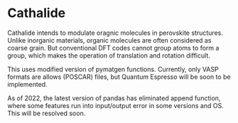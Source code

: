 # Cathalide

Cathalide intends to modulate oragnic molecules in perovskite structures. Unlike inorganic materials, organic molecules are often considered as coarse grain. But conventional DFT codes cannot group atoms to form a group, which makes the operation of translation and rotation difficult.

This uses modified version of pymatgen functions. 
Currently, only VASP formats are allows (POSCAR) files, but Quantum Espresso will be soon to be implemented.

As of 2022,
the latest version of pandas has eliminated append function, where some features run into input/output error in some versions and OS. This will be resolved soon.
